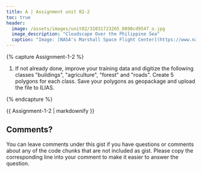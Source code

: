 ```yaml
---
title: A | Assignment unit 02-2
toc: true
header:
  image: /assets/images/unit02/31031723265_0890cd9547_o.jpg
  image_description: "Cloudscape Over the Philippine Sea"
  caption: "Image: [NASA's Marshall Space Flight Center](https://www.nasa.gov/centers/marshall/home/index.html) [CC BY-NC 2.0] via [flickr.com](https://www.flickr.com/photos/nasamarshall/31031723265/)"
---
```








{% capture Assignment-1-2 %}
1. If not already done, improve your training data and digitize the following classes "buildings", "agriculture", "forest" and "roads". Create 5 polygons for each class. Save your polygons as geopackage and upload the file to ILIAS.

{% endcapture %}
<div class="notice--success">
  {{ Assignment-1-2 | markdownify }}
</div> 




## Comments?
You can leave comments under this gist if you have questions or comments about any of the code chunks that are not included as gist. Please copy the corresponding line into your comment to make it easier to answer the question. 



<script src="https://utteranc.es/client.js"
        repo="GeoMOER/geoAI"
        issue-term="GeoAI_2022_unit_02_assignment_2_1"
        theme="github-light"
        crossorigin="anonymous"
        async>
</script>
